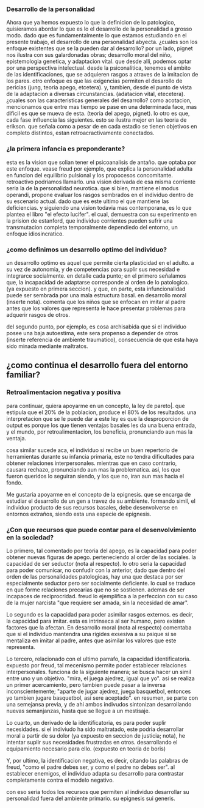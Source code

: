 
### Desarrollo de la personalidad 

Ahora que ya hemos expuesto lo que la definicion de lo patologico, quisieramos abordar lo que es lo el desarrollo de la personalidad a grosso modo. dado que es fundamentalmente lo que estamos estudiando en el presente trabajo, el desarrollo de una personalidad abyecta. ¿cuales son los enfoque existentes que se la pueden dar al desarrollo? por un lado, pignet nos ilustra con sus galardonadas obras; desarrollo moral del niño, epistemologia genetica, y adaptacion vital. que desde alli, podemos optar por una  perspectiva intelectual.  desde la psiconalitica, tenemos el ambito de las identificaciones, que se adquieren rasgos a atraves de la imitacion de los pares. otro enfoque es que las exigencias permiten el desarollo de pericias (jung, teoria apego, etcetera). y, tambien, desde el punto de vista de la adaptacion a diversas circunstancias. (adatacion vital, etecetera).  
¿cuales son las caracteristicas generales del desarrollo? como acotacion, mencionamos que entre mas tiempo se pase en una determinada face, mas dificil es que se mueva de esta. (teoria del apego, pignet). lo otro es que, cada fase influencia las siguientes. esto se ilustra mejor en las teoria de erikson. que señala como a pesar de en cada estadio se tienen objetivos en completo distintos, estan retroacractivamente conectados.  

### ¿la primera infancia es preponderante?

esta es la vision que solian tener el psicoanalisis de antaño. que optaba por este enfoque. vease freud por ejemplo, que explica la personalidad adulta en funcion del equilibrio pulsional y los propocesos concomitante. retroactivo podriamos llamarlo.  una vision  derivada de esa misma corriente seria la de la personalidad neurotica. que si bien, mantiene el modus operandi, propone evaluar los rasgos sembrados en el individuo dentro de su escenario actual. dado que es este ultimo el que mantiene las deficiencias.  y siguiendo una vision todavia mas contemporana, es lo que plantea el libro "el efecto lucifer". el cual, demuestra con su experimento en la prision de estanford, que individuo corrientes pueden sufrir una transmutacion completa temporalmente dependiedo del entorno, un enfoque idiosincratico. 

### ¿como definimos un desarrollo optimo del individuo?

un desarrollo optimo es aquel que permite cierta plasticidad en el adulto. a su vez de autonomia, y de competencias para suplir sus necesidad e integrarce socialmente.  en detalle cada punto; en el primero señalamos que, la incapacidad de adaptarse corresponde al orden de lo patologico. (ya expuesto en primera seccion).  y que, en parte, esta infuncionalidad puede ser sembrada por una mala estructura basal. en desarrollo moral (inserte nota). comenta que los niños que se enfocan en imitar al padre antes que los valores que representa le hace presentar problemas para adquerir rasgos de otros.

del segundo punto, por ejemplo, es cosa archisabida que si el individuo posee una baja autoestima, este sera propenso a depender de otros (inserte referencia de ambiente traumatico), consecuencia de que esta haya sido minada mediante maltratos. 


## ¿como continua el desarrollo fuera del entorno familiar?

### Retroalimentacion negativa y positiva

para continuar, quiera apoyarme en un concepto, la ley de pareto|. que estipula que el 20% de la poblacion, produce el 80% de los resultados. una interpretacion que se le puede dar a este ley es que la desproporcion de output es porque los que tienen ventajas basales les da una buena entrada, y el mundo, por retroalimentacion, los beneficia, pronunciando aun mas la ventaja.

cosa similar sucede aca,  el individuo si recibe un buen repertorio de herramientas durante su infancia primaria, este no tendra dificultades para obtener relaciones interpersonales. mientras que en caso contrario, causara rechazo, pronunciando aun mas la problematica. asi, los que fueron queridos lo seguiran siendo, y los que no,  iran aun mas hacia el fondo.

Me gustaria apoyarme en el concepto de la epignesis. que se encarga de estudiar el desarrollo de un gen a travez de su ambiente. formando simil, el individuo producto de sus recursos basales, debe desenvolverse en entornos extraños, siendo esta una especie de epignesis. 

### ¿Con que recursos que puede contar para el desenvolvimiento en la sociedad?

Lo primero, tal comentado por teoria del apego, es la capacidad para poder obtener nuevas figuras de apego. perteneciendo al order de las sociales. la capacidad de ser seductor (nota al respecto).  lo otro seria la capacidad para poder comunicar, no confudir con la anterior, dado que dentro del orden de las personalidades patologicas, hay una que destaca por ser especialmente seductor pero ser socialmente deficiente. lo cual se traduce en que forme relaciones precarias que no se sostienen. ademas de ser incapaces de reciprocridad. freud lo ejemplifica a la perfeccion con su caso de la mujer narcista "que requiere ser amada, sin la necesidad de amar". 

Lo segundo es la capacidad para poder asimilar rasgos externos. es decir, la capacidad para imitar.  esta es intrinseca al ser humano, pero existen factores que la afectan. En desarrollo moral (nota al respecto) comentaba que si el individuo mantendra una rigides exsesiva a su psique si se mentaliza en imitar al padre, antes que asimilar los valores que este representa.

Lo tercero, relacionado con el ultimo parrafo, la capacidad identificatoria. expuesto por freud, tal mecenismo permite poder establecer relaciones interpersonales. funciona de la siguiente manera; se busca hacer un simil entre uno y un objetivo. "mira, el juega ajedrez, igual que yo". asi se realiza un primer acercamiento, pero tambien puede pasar a la inversa inconscientemente; "aparte de jugar ajedrez,  juega basquetbol, entonces yo tambien jugare basquetbol, asi sere aceptado". en resumen, se parte con una semejansa previa, y de ahi ambos indivudos sintonizan desarrollando nuevas semanjanzas, hasta que se llegue a un mestisaje.    

Lo cuarto, un derivado de la identificatoria, es para poder suplir necesidades. si el indiviudo ha sido maltratado, este podria desarrollar moral a partir de su dolor (ya expuesto en seccion de justicia; nota), he intentar suplir sus necesidades frustradas en otros. desarrollando el equipamiento necesario para ello. (expuesto en teoria de boris)

Y, por ultimo, la identificacion negativa, es decir, citando las palabras de freud, "como el padre debes ser, y como el  padre no debes ser". al establecer enemigos, el individuo adapta su desarrollo para contrastar completamente contra el modelo negativo.

con eso seria todos los recursos que permiten al individuo desarrollar su personalidad fuera del ambiente primario. su epignesis sui generis. 
